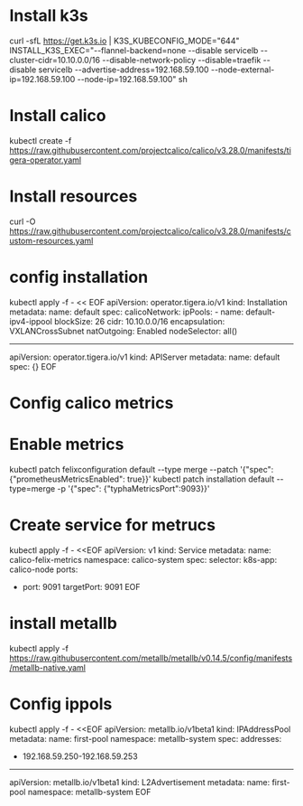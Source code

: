 # Install k3s
curl -sfL https://get.k3s.io | K3S_KUBECONFIG_MODE="644" INSTALL_K3S_EXEC="--flannel-backend=none --disable servicelb --cluster-cidr=10.10.0.0/16 --disable-network-policy --disable=traefik --disable servicelb  --advertise-address=192.168.59.100  --node-external-ip=192.168.59.100 --node-ip=192.168.59.100" sh

# Install calico
kubectl create -f https://raw.githubusercontent.com/projectcalico/calico/v3.28.0/manifests/tigera-operator.yaml


# Install resources
curl -O https://raw.githubusercontent.com/projectcalico/calico/v3.28.0/manifests/custom-resources.yaml

# config installation
kubectl apply -f - << EOF
apiVersion: operator.tigera.io/v1
kind: Installation
metadata:
  name: default
spec:
  calicoNetwork:
    ipPools:
    - name: default-ipv4-ippool
      blockSize: 26
      cidr: 10.10.0.0/16
      encapsulation: VXLANCrossSubnet
      natOutgoing: Enabled
      nodeSelector: all()

---

apiVersion: operator.tigera.io/v1
kind: APIServer
metadata:
  name: default
spec: {}
EOF

# Config calico metrics
# Enable metrics
kubectl patch felixconfiguration default --type merge --patch '{"spec":{"prometheusMetricsEnabled": true}}'
kubectl patch installation default --type=merge -p '{"spec": {"typhaMetricsPort":9093}}'

# Create service for metrucs
kubectl apply -f - <<EOF
apiVersion: v1
kind: Service
metadata:
  name: calico-felix-metrics
  namespace: calico-system
spec:
  selector:
    k8s-app: calico-node
  ports:
  - port: 9091
    targetPort: 9091
EOF



# install metallb
kubectl apply -f https://raw.githubusercontent.com/metallb/metallb/v0.14.5/config/manifests/metallb-native.yaml

# Config ippols
kubectl apply -f - <<EOF
apiVersion: metallb.io/v1beta1
kind: IPAddressPool
metadata:
  name: first-pool
  namespace: metallb-system
spec:
  addresses:
  - 192.168.59.250-192.168.59.253

---
apiVersion: metallb.io/v1beta1
kind: L2Advertisement
metadata:
  name: first-pool
  namespace: metallb-system
EOF
